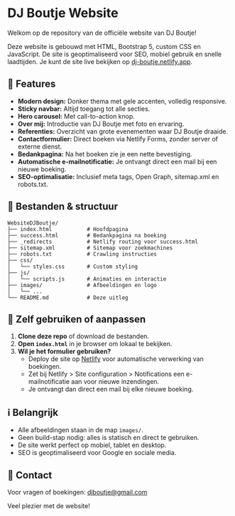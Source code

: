 # DJ Boutje Website

Welkom op de repository van de officiële website van DJ Boutje!

Deze website is gebouwd met HTML, Bootstrap 5, custom CSS en JavaScript. De site is geoptimaliseerd voor SEO, mobiel gebruik en snelle laadtijden. Je kunt de site live bekijken op [dj-boutje.netlify.app](https://dj-boutje.netlify.app).

## 🎵 Features
- **Modern design:** Donker thema met gele accenten, volledig responsive.
- **Sticky navbar:** Altijd toegang tot alle secties.
- **Hero carousel:** Met call-to-action knop.
- **Over mij:** Introductie van DJ Boutje met foto en ervaring.
- **Referenties:** Overzicht van grote evenementen waar DJ Boutje draaide.
- **Contactformulier:** Direct boeken via Netlify Forms, zonder server of externe dienst.
- **Bedankpagina:** Na het boeken zie je een nette bevestiging.
- **Automatische e-mailnotificatie:** Je ontvangt direct een mail bij een nieuwe boeking.
- **SEO-optimalisatie:** Inclusief meta tags, Open Graph, sitemap.xml en robots.txt.

## 📂 Bestanden & structuur
```
WebsiteDJBoutje/
├── index.html           # Hoofdpagina
├── success.html         # Bedankpagina na boeking
├── _redirects           # Netlify routing voor success.html
├── sitemap.xml          # Sitemap voor zoekmachines
├── robots.txt           # Crawling instructies
├── css/
│   └── styles.css       # Custom styling
├── js/
│   └── scripts.js       # Animaties en interactie
├── images/              # Afbeeldingen en logo
│   └── ...
└── README.md            # Deze uitleg
```

## 🚀 Zelf gebruiken of aanpassen
1. **Clone deze repo** of download de bestanden.
2. **Open `index.html`** in je browser om lokaal te bekijken.
3. **Wil je het formulier gebruiken?**
   - Deploy de site op [Netlify](https://netlify.com) voor automatische verwerking van boekingen.
   - Zet bij Netlify > Site configuration > Notifications een e-mailnotificatie aan voor nieuwe inzendingen.
   - Je ontvangt dan direct een mail bij elke nieuwe boeking.

## ℹ️ Belangrijk
- Alle afbeeldingen staan in de map `images/`.
- Geen build-stap nodig: alles is statisch en direct te gebruiken.
- De site werkt perfect op mobiel, tablet en desktop.
- SEO is geoptimaliseerd voor Google en sociale media.

## 📧 Contact
Voor vragen of boekingen: [djboutje@gmail.com](mailto:djboutje@gmail.com)

Veel plezier met de website!
